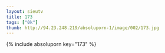 ```yaml
--- 
layout: sieutv
title: 173
tags: ["0k"]
thumb: http://94.23.248.219/absoluporn-1/image/002/173.jpg
---
```

{% include absoluporn key="173" %} 
